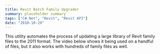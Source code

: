 ```yaml
---
title: Revit Batch Family Upgrader
summary: placeholder summary
tags: ["C#.Net", "Revit", "Revit API"]
date: "2010-10-29"
---
```


This utility automates the process of updating a large library of Revit family files to the 2011 format. The video below shows it being used on a handful of files, but it also works with hundreds of family files as well.
